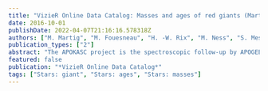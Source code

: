 ```yaml
---
title: "VizieR Online Data Catalog: Masses and ages of red giants (Martig+, 2016)"
date: 2016-10-01
publishDate: 2022-04-07T21:16:16.578318Z
authors: ["M. Martig", "M. Fouesneau", "H. -W. Rix", "M. Ness", "S. Meszaros", "D.~A. Garcia-Hernandez", "M. Pinsonneault", "A. Serenelli", "V. Silva Aguirre", "O. Zamora"]
publication_types: ["2"]
abstract: "The APOKASC project is the spectroscopic follow-up by APOGEE (Majewski et al. 2015, in prep., as part of the third phase of the Sloan Digital Sky Survey, SDSS-III; Eisenstein et al., 2011AJ....142...72E) of stars with asteroseismology data from the Kepler Asteroseismic Science Consortium (KASC). The first version of the APOKASC catalogue (Pinsonneault et al., 2014, Cat. J/ApJS/215/19) contains seismic and spectroscopic measurements for 1989 giants, with the spectroscopic information corresponding to APOGEE's Data Release 10 (DR10; Ahn et al., 2014ApJS..211...17A). In this work, we keep the same original sample of 1989 stars and their seismic parameters, but update their Teff and abundances to DR12 values (Alam et al., 2015ApJS..219...12A; Holtzman et al., 2015AJ....150..148H). (2 data files)."
featured: false
publication: "*VizieR Online Data Catalog*"
tags: ["Stars: giant", "Stars: ages", "Stars: masses"]
---
```


